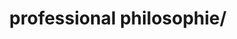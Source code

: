 ---
title: "professional philosophie/"
id: tag.id
permalink: "/tags/professional%20philosophie%2F"
videos: [816]
---